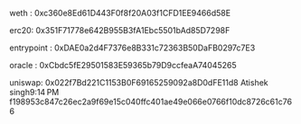 weth :
0xc360e8Ed61D443F0f8f20A03f1CFD1EE9466d58E

erc20: 
0x351F71778e642B955B3fA1Ebc5501bAd85D7298F


entrypoint : 0xDAE0a2d4F7376e8B331c72363B50DaFB0297c7E3

oracle : 0xCbdc5fE29501583E59365b79D9ccfeaA74045265

uniswap: 
0x022f7Bd221C1153B0F69165259092a8D0dFE11d8
Atishek singh9:14 PM
f198953c847c26ec2a9f69e15c040ffc401ae49e066e0766f10dc8726c61c766